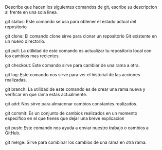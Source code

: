 Describe que hacen los siguientes comandos de git, escribe su descripcion al frente en una sola linea.

git status: Este comando se usa para obtener el estado actual del repositorio

git clone: El comando clone sirve para clonar un repositorio Git existente en un nuevo directorio.

git pull: La utilidad de este comando es actualizar tu repositorio local con los cambios mas recientes.

git checkout: Este comando sirve para cambiar de una rama a otra.

git log: Este comando nos sirve para ver el historial de las acciones realizadas.

git branch: La utilidad de este comando es de crear una rama nueva y verificar en que rama estas actualmente.

git add: Nos sirve para almacenar cambios constantes realizados.

git commit: Es un conjunto de cambios realizados en un momento especifico en el que tienes que dejar una breve explicacion

git push: Este comando nos ayuda a enviar nuestro trabajo o cambios a GitHub.

git merge: Sirve para combinar los cambios de una rama en otra rama.
